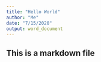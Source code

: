 ```yaml
---
title: "Hello World"
author: "Me"
date: "7/15/2020"
output: word_document
---
```


## This is a markdown file
